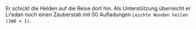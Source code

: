 Er schickt die Helden auf die Reise dort hin. Als Unterstützung überreicht er 
Li'edan noch einen Zauberstab mit 50 Aufladungen `Leichte Wunden heilen (1W8 + 1)`.